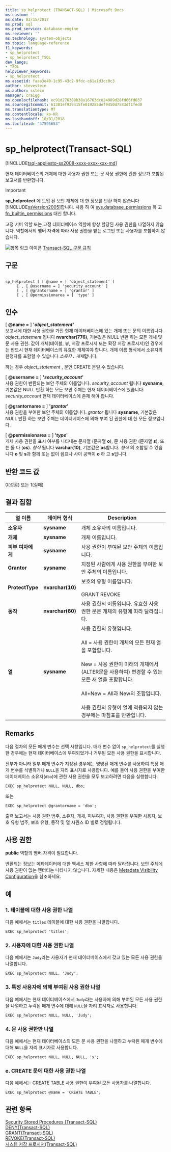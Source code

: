 ```yaml
---
title: sp_helprotect (TRANSACT-SQL) | Microsoft Docs
ms.custom: ''
ms.date: 03/15/2017
ms.prod: sql
ms.prod_service: database-engine
ms.reviewer: ''
ms.technology: system-objects
ms.topic: language-reference
f1_keywords:
- sp_helprotect
- sp_helprotect_TSQL
dev_langs:
- TSQL
helpviewer_keywords:
- sp_helprotect
ms.assetid: faaa3e40-1c95-43c2-9fdc-c61a1d3cc0c3
author: stevestein
ms.author: sstein
manager: craigg
ms.openlocfilehash: ec91d276308b38a16763dc824989d28fd66fd837
ms.sourcegitcommit: 61381ef939415fe019285def9450d7583df1fed0
ms.translationtype: MT
ms.contentlocale: ko-KR
ms.lasthandoff: 10/01/2018
ms.locfileid: "47595653"
---
```

# <a name="sphelprotect-transact-sql"></a>sp_helprotect(Transact-SQL)
[!INCLUDE[tsql-appliesto-ss2008-xxxx-xxxx-xxx-md](../../includes/tsql-appliesto-ss2008-xxxx-xxxx-xxx-md.md)]

  현재 데이터베이스의 개체에 대한 사용자 권한 또는 문 사용 권한에 관한 정보가 포함된 보고서를 반환합니다.  
  
> [!IMPORTANT]  
>  **sp_helprotect** 에 도입 된 보안 개체에 대 한 정보를 반환 하지 않습니다 [!INCLUDE[ssVersion2005](../../includes/ssversion2005-md.md)]합니다. 사용 하 여 [sys.database_permissions](../../relational-databases/system-catalog-views/sys-database-permissions-transact-sql.md) 하 고 [fn_builtin_permissions](../../relational-databases/system-functions/sys-fn-builtin-permissions-transact-sql.md) 대신 합니다.  
  
 고정 서버 역할 또는 고정 데이터베이스 역할에 항상 할당된 사용 권한을 나열하지 않습니다. 역할에서의 멤버 자격에 따라 사용 권한을 받는 로그인 또는 사용자를 포함하지 않습니다.  
  
 ![항목 링크 아이콘](../../database-engine/configure-windows/media/topic-link.gif "항목 링크 아이콘") [Transact-SQL 구문 규칙](../../t-sql/language-elements/transact-sql-syntax-conventions-transact-sql.md)  
  
## <a name="syntax"></a>구문  
  
```  
  
sp_helprotect [ [ @name = ] 'object_statement' ]   
     [ , [ @username = ] 'security_account' ]   
     [ , [ @grantorname = ] 'grantor' ]   
     [ , [ @permissionarea = ] 'type' ]  
```  
  
## <a name="arguments"></a>인수  
 [  **@name =** ] **'***object_statement***'**  
 보고서에 대한 사용 권한을 가진 현재 데이터베이스에 있는 개체 또는 문의 이름입니다. *object_statement* 됩니다 **nvarchar(776)**, 기본값은 NULL 반환 하는 모든 개체 및 문 사용 권한. 값이 개체(테이블,  뷰,  저장 프로시저 또는 확장 저장 프로시저)인 경우에는 반드시 현재 데이터베이스의 유효한 개체여야 합니다. 개체 이름 형식에서 소유자의 한정자를 포함할 수 있습니다 *소유자 ***.*** 개체*합니다.  
  
 하는 경우 *object_statement* , 문인 CREATE 문일 수 있습니다.  
  
 [  **@username =** ] **'***security_account***'**  
 사용 권한이 반환되는 보안 주체의 이름입니다. *security_account* 됩니다 **sysname**, 기본값은 NULL 반환 하는 모든 보안 주체는 현재 데이터베이스에 있습니다. *security_account* 현재 데이터베이스에 존재 해야 합니다.  
  
 [  **@grantorname =** ] **'***grantor***'**  
 사용 권한을 부여한 보안 주체의 이름입니다. *grantor* 됩니다 **sysname**, 기본값은 NULL 반환 하는 보안 주체는 데이터베이스에 의해 부여 된 권한에 대 한 모든 정보입니다.  
  
 [ **@permissionarea =** ] **'***type***'**  
 개체 사용 권한을 표시 여부를 나타내는 문자열 (문자열 **o**), 문 사용 권한 (문자열 **s**), 또는 둘 다 (**os**). *형식* 됩니다 **varchar(10)**, 기본값은 **os**합니다. *형식* 의 조합일 수 있습니다 **o** 및 **s**과 함께 또는 없이 쉼표나 사이 공백이 **o** 하 고 **s**입니다.  
  
## <a name="return-code-values"></a>반환 코드 값  
 0(성공) 또는 1(실패)  
  
## <a name="result-sets"></a>결과 집합  
  
|열 이름|데이터 형식|Description|  
|-----------------|---------------|-----------------|  
|**소유자**|**sysname**|개체 소유자의 이름입니다.|  
|**개체**|**sysname**|개체 이름입니다.|  
|**피부 여자에 게**|**sysname**|사용 권한이 부여된 보안 주체의 이름입니다.|  
|**Grantor**|**sysname**|지정된 사람에게 사용 권한을 부여한 보안 주체의 이름입니다.|  
|**ProtectType**|**nvarchar(10)**|보호의 유형 이름입니다.<br /><br /> GRANT  REVOKE|  
|**동작**|**nvarchar(60)**|사용 권한의 이름입니다. 유효한 사용 권한 문은 개체의 유형에 따라 달라집니다.|  
|**열**|**sysname**|사용 권한의 유형입니다.<br /><br /> All  =  사용 권한이 개체의 모든 현재 열을 포함합니다.<br /><br /> New  =  사용 권한이 미래의 개체에서 (ALTER문을 사용하여)  변경할 수 있는 모든 새 열을 포함합니다.<br /><br /> All+New  =  All과 New의 조합입니다.<br /><br /> 사용 권한의 유형이 열에 적용되지 않는 경우에는 마침표를 반환합니다.|  
  
## <a name="remarks"></a>Remarks  
 다음 절차의 모든 매개 변수는 선택 사항입니다. 매개 변수 없이 `sp_helprotect`를 실행한 경우에는 현재 데이터베이스에 부여되었거나 거부된 모든 사용 권한을 표시합니다.  
  
 전부가 아니라 일부 매개 변수가 지정된 경우에는 명명된 매개 변수를 사용하여 특정 매개 변수를 식별하거나 `NULL`을 자리 표시자로 사용합니다. 예를 들어 사용 권한을 부여한 데이터베이스 소유자(`dbo`)에 관한 사용 권한을 모두 보고하려면 다음을 실행합니다.  
  
```  
EXEC sp_helprotect NULL, NULL, dbo;  
```  
  
 또는  
  
```  
EXEC sp_helprotect @grantorname = 'dbo';  
```  
  
 출력 보고서는 사용 권한 범주,  소유자,  개체,  피부여자,  사용 권한을 부여한 사용자,  보호 유형 범주,  보호 유형,  동작 및 열 시퀀스 ID  별로 정렬됩니다.  
  
## <a name="permissions"></a>사용 권한  
 **public** 역할의 멤버 자격이 필요합니다.  
  
 반환되는 정보는 메타데이터에 대한 액세스 제한 사항에 따라 달라집니다. 보안 주체에 사용 권한이 없는 엔터티는 나타나지 않습니다. 자세한 내용은 [Metadata Visibility Configuration](../../relational-databases/security/metadata-visibility-configuration.md)을 참조하세요.  
  
## <a name="examples"></a>예  
  
### <a name="a-listing-the-permissions-for-a-table"></a>1. 테이블에 대한 사용 권한 나열  
 다음 예에서는 `titles` 테이블에 대한 사용 권한을 나열합니다.  
  
```  
EXEC sp_helprotect 'titles';  
```  
  
### <a name="b-listing-the-permissions-for-a-user"></a>2. 사용자에 대한 사용 권한 나열  
 다음 예에서는 `Judy`라는 사용자가 현재 데이터베이스에서 갖고 있는 모든 사용 권한을 나열합니다.  
  
```  
EXEC sp_helprotect NULL, 'Judy';  
```  
  
### <a name="c-listing-the-permissions-granted-by-a-specific-user"></a>3. 특정 사용자에 의해 부여된 사용 권한 나열  
 다음 예에서는 현재 데이터베이스에서 `Judy`라는 사용자에 의해 부여된 모든 사용 권한을 나열하고 누락된 매개 변수에 대해 `NULL`을 자리 표시자로 사용합니다.  
  
```  
EXEC sp_helprotect NULL, NULL, 'Judy';  
```  
  
### <a name="d-listing-the-statement-permissions-only"></a>4. 문 사용 권한만 나열  
 다음 예에서는 현재 데이터베이스의 모든 문 사용 권한을 나열하고 누락된 매개 변수에 대해 `NULL`을 자리 표시자로 사용합니다.  
  
```  
EXEC sp_helprotect NULL, NULL, NULL, 's';   
```  
  
### <a name="e-listing-the-permissions-for-a-create-statement"></a>e. CREATE 문에 대한 사용 권한 나열  
 다음 예에서는 CREATE  TABLE  사용 권한이 부여된 모든 사용자를 나열합니다.  
  
```  
EXEC sp_helprotect @name = 'CREATE TABLE';  
```  
  
## <a name="see-also"></a>관련 항목  
 [Security Stored Procedures &#40;Transact-SQL&#41;](../../relational-databases/system-stored-procedures/security-stored-procedures-transact-sql.md)   
 [DENY&#40;Transact-SQL&#41;](../../t-sql/statements/deny-transact-sql.md)   
 [GRANT&#40;Transact-SQL&#41;](../../t-sql/statements/grant-transact-sql.md)   
 [REVOKE&#40;Transact-SQL&#41;](../../t-sql/statements/revoke-transact-sql.md)   
 [시스템 저장 프로시저&#40;Transact-SQL&#41;](../../relational-databases/system-stored-procedures/system-stored-procedures-transact-sql.md)  
  
  
